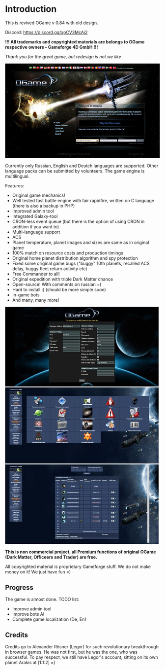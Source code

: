 # Introduction

This is revived OGame v 0.84 with old design.

Discord: https://discord.gg/xpCV3McAj2

**!!! All trademarks and copyrighted materials are belongs to OGame respective owners - Gameforge 4D GmbH !!!**

_Thank you for the great game, but redesign is not we like_

![whc50b7bd1f6b2a2](/imgstore/whc50b7bd1f6b2a2.jpg)

Currently only Russian, English and Deutch languages are supported. Other language packs can be submitted by volunteers. The game engine is multilingual.

Features:
- Original game mechanics!
- Well tested fast battle engine with fair rapidfire, written on C language (there is also a backup in PHP)
- Improved admin tool
- Integrated Galaxy-tool
- CRON-less event queue (but there is the option of using CRON in addition if you want to)
- Multi-language support
- ACS
- Planet temperature, planet images and sizes are same as in original game
- 100% match on resource costs and production timings
- Original home planet distribution algorithm and spy protection
- Fixed some original game bugs ("buggy" 10th planets, recalled ACS delay, buggy fleet return activity etc)
- Free Commander to all!
- Original expedition with triple Dark Matter chance
- Open-source! With comments on russian =)
- Hard to install :) (should be more simple soon)
- In-game bots
- And many, many more!

![screen1](/imgstore/screen1.jpg)
![screen2](/imgstore/screen2.jpg)
![screen5](/imgstore/screen5.jpg)

**This is non commercial project, all Premium functions of original OGame (Dark Matter, Officeers and Trader) are free.**

All copyrighted material is proprietary Gameforge stuff. We do not make money on it! We just have fun =)

## Progress

The game is almost done. TODO list:
- Improve admin tool
- Improve bots AI
- Complete game localization (De, En)

## Credits

Credits go to Alexander Rösner (Legor) for such revolutionary breakthrough in browser games.
He was not first, but he was the one, who was successful.
To pay respect, we still have Legor's account, sitting on its own planet Arakis at \[1:1:2\] =)
